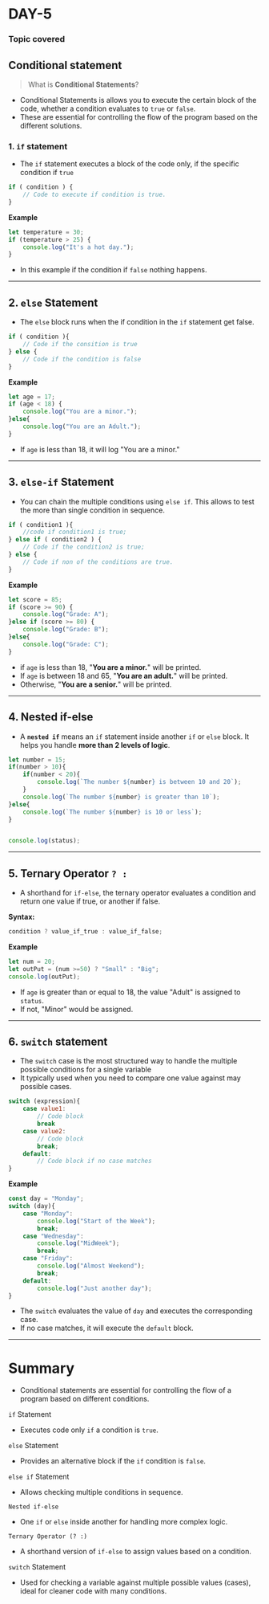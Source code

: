 # DAY-5

### Topic covered 
## Conditional statement
> What is **Conditional Statements**?
 
 - Conditional Statements is allows you to execute the certain block of the code, whether a condition evaluates to `true` or `false`.
 - These are essential for controlling the flow of the program based on the different solutions.


### 1. `if` **statement**
- The `if` statement executes a block of the code only, if the specific condition if `true`
```javascript   
if ( condition ) {
	// Code to execute if condition is true.
}
```

**Example**
```javascript
let temperature = 30;
if (temperature > 25) {
    console.log("It's a hot day.");
}
```

- In this example if the condition if `false` nothing happens.
---
## 2. `else` Statement
- The `else` block runs when the if condition in the `if` statement get false.
```javascript
if ( condition ){
	// Code if the consition is true
} else {
	// Code if the condition is false
}
```

**Example**
```javascript
let age = 17;
if (age < 18) {
    console.log("You are a minor.");
}else{
    console.log("You are an Adult.");
}
```

- If `age` is less than 18, it will log "You are a minor."
  
---

## 3. `else-if` Statement

- You can chain the multiple conditions using `else if`. This allows to test the more than single condition in sequence.
```javascript
if ( condition1 ){
	//code if condition1 is true;
} else if ( condition2 ) {
	// Code if the condition2 is true;
} else {
	// Code if non of the conditions are true. 
}
```

**Example**
```javascript
let score = 85;
if (score >= 90) {
    console.log("Grade: A");
}else if (score >= 80) {
    console.log("Grade: B");
}else{
    console.log("Grade: C");
}
```

- if `age` is less than 18, "**You are a minor.**" will be printed.
- If `age` is between 18 and 65, "**You are an adult.**" will be printed.
- Otherwise, "**You are a senior.**" will be printed. 

---

## 4. Nested if-else
- A **`nested if`** means an `if` statement inside another `if` or `else` block. It helps you handle **more than 2 levels of logic**.

```javascript
let number = 15;
if(number > 10){
    if(number < 20){
        console.log(`The number ${number} is between 10 and 20`);
    }
    console.log(`The number ${number} is greater than 10`);
}else{
    console.log(`The number ${number} is 10 or less`);
}


console.log(status);
```
  
---

## 5. Ternary Operator `? :`
- A shorthand for `if-else`, the ternary operator evaluates a condition and return one value if true, or another if false.

**Syntax:**
```javascript
condition ? value_if_true : value_if_false;
```

**Example**

```javascript
let num = 20;
let outPut = (num >=50) ? "Small" : "Big";
console.log(outPut);
```

- If `age` is greater than or equal to 18, the value "Adult" is assigned to `status`.
- If not, "Minor" would be assigned.

---

## 6. `switch` statement
- The `switch` case is the most structured way to handle the multiple possible conditions for a single variable
- It typically used when you need to compare one value against may possible cases.
```javascript
switch (expression){
	case value1:
		// Code block
		break
	case value2:
		// Code block
		break;
	default:
		// Code block if no case matches
}
```

**Example**

```javascript
const day = "Monday";
switch (day){
	case "Monday":
		console.log("Start of the Week");
		break;
	case "Wednesday":
		console.log("MidWeek");
		break;
	case "Friday":
		console.log("Almost Weekend");
		break;
	default:
		console.log("Just another day");
}
```

- The `switch` evaluates the value of `day` and executes the corresponding case.
- If no case matches, it will execute the `default` block.

---

# Summary
- Conditional statements are essential for controlling the flow of a program based on different conditions.

`if` Statement
- Executes code only `if` a condition is `true`.

`else` Statement
- Provides an alternative block if the `if` condition is `false`.

`else if` Statement
- Allows checking multiple conditions in sequence.

`Nested if-else`
- One `if` or `else` inside another for handling more complex logic.

`Ternary Operator (? :)`
- A shorthand version of `if-else` to assign values based on a condition.

`switch` Statement
- Used for checking a variable against multiple possible values (cases), ideal for cleaner code with many conditions.